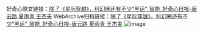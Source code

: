 好奇心原文链接：[除了《星际穿越》，科幻圈还有不少“黑话”_智能_好奇心日报-唐云路 夏雨青 王杰夫](https://www.qdaily.com/articles/3785.html)
WebArchive归档链接：[除了《星际穿越》，科幻圈还有不少“黑话”_智能_好奇心日报-唐云路 夏雨青 王杰夫](http://web.archive.org/web/20190623152944/https://www.qdaily.com/articles/3785.html)
![image](http://ww3.sinaimg.cn/large/007d5XDply1g3vd9pqdqrj30o0cn1qv7)